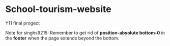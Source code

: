 # School-tourism-website
 Y11 final progect

Note for singhs9215:
Remember to get rid of **position-absolute bottom-0** in the **footer** when the page extends beyond the bottom.